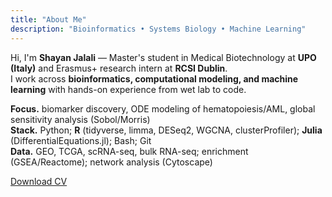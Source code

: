 ```yaml
---
title: "About Me"
description: "Bioinformatics • Systems Biology • Machine Learning"
---
```


Hi, I'm **Shayan Jalali** — Master's student in Medical Biotechnology at **UPO (Italy)** and Erasmus+ research intern at **RCSI Dublin**.  
I work across **bioinformatics, computational modeling, and machine learning** with hands-on experience from wet lab to code.

**Focus.** biomarker discovery, ODE modeling of hematopoiesis/AML, global sensitivity analysis (Sobol/Morris)  
**Stack.** Python; **R** (tidyverse, limma, DESeq2, WGCNA, clusterProfiler); **Julia** (DifferentialEquations.jl); Bash; Git  
**Data.** GEO, TCGA, scRNA-seq, bulk RNA-seq; enrichment (GSEA/Reactome); network analysis (Cytoscape)

[Download CV](/files/ShayanJL.pdf)
